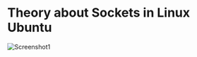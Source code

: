 # Theory about Sockets in Linux Ubuntu  

![Screenshot1](https://user-images.githubusercontent.com/85595299/234174224-846ddb2d-0193-44b4-9754-226d448d8441.png)
